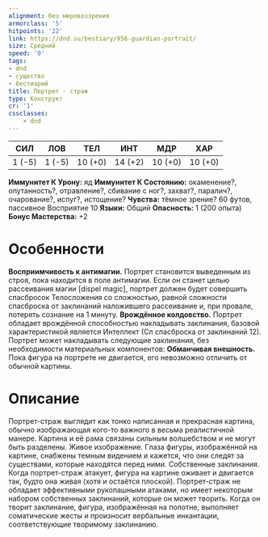 ```yaml
---
alignment: без мировоззрения
armorclass: '5'
hitpoints: '22'
link: https://dnd.su/bestiary/956-guardian-portrait/
size: Средний
speed: '0'
tags:
- dnd
- существо
- бестиарий
title: Портрет - страж
type: Конструкт
cr: '1'
cssclasses:
    - dnd
---
```



| СИЛ | ЛОВ | ТЕЛ | ИНТ | МДР | ХАР |
|---|---|---|---|---|---|
| 1 (-5) | 1 (-5) | 10 (+0) | 14 (+2) | 10 (+0) | 10 (+0) |
**Иммунитет К Урону:** яд
**Иммунитет К Состоянию:** окаменение?, опутанность?, отравление?, сбивание с ног?, захват?, паралич?, очарование?, испуг?, истощение?
**Чувства:** тёмное зрение? 60 футов, пассивное Восприятие 10
**Языки:** Общий
**Опасность:** 1 (200 опыта)
**Бонус Мастерства:** +2


# Особенности
**Восприимчивость к антимагии.** Портрет становится выведенным из строя, пока находится в поле антимагии. Если он станет целью рассеивания магии [dispel magic], портрет должен будет совершить спасбросок Телосложения со сложностью, равной сложности спасброска от заклинаний наложившего рассеивание и, при провале, потерять сознание на 1 минуту.
**Врождённое колдовство.** Портрет обладает врождённой способностью накладывать заклинания, базовой характеристикой является Интеллект (Сл спасброска от заклинаний 12). Портрет может накладывать следующие заклинания, без необходимости материальных компонентов:
**Обманчивая внешность.** Пока фигура на портрете не двигается, его невозможно отличить от обычной картины.




# Описание
Портрет-страж выглядит как тонко написанная и прекрасная картина, обычно изображающая кого-то важного в весьма реалистичной манере. Картина и её рама связаны сильным волшебством и не могут быть разделены. Живое изображение. Глаза фигуры, изображённой на картине, снабжены темным видением и кажется, что они следят за существами, которые находятся перед ними. Собственные заклинания. Когда портрет-страж атакует, фигура на картине оживает и двигается так, будто она живая (хотя и остаётся плоской). Портрет-страж не обладает эффективными рукопашными атаками, но имеет некоторым набором собственных заклинаний, которые он может творить. Когда он творит заклинание, фигура, изображённая на полотне, выполняет соматические жесты и произносит вербальные инкантации, соответствующие творимому заклинанию.